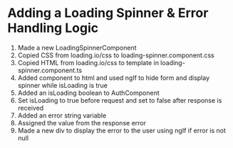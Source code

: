 # Adding a Loading Spinner & Error Handling Logic
01. Made a new LoadingSpinnerComponent
02. Copied CSS from loading.io/css to loading-spinner.component.css
03. Copied HTML from loading.io/css to template in loading-spinner.component.ts
04. Added component to html and used ngIf to hide form and display spinner while isLoading is true
05. Added an isLoading boolean to AuthComponent
06. Set isLoading to true before request and set to false after response is received
07. Added an error string variable
08. Assigned the value from the response error
09. Made a new div to display the error to the user using ngIf if error is not null